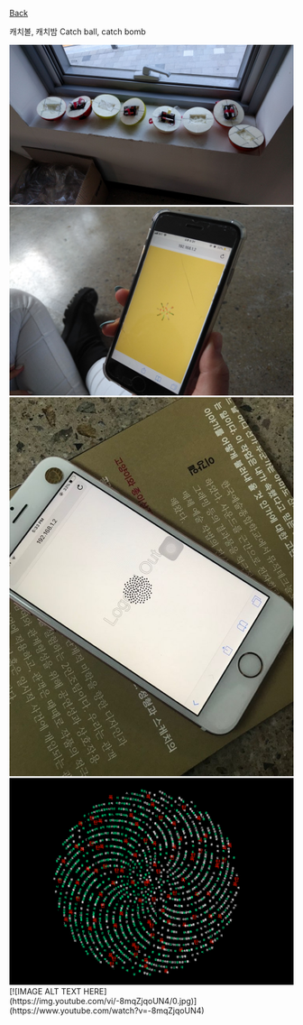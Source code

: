[Back](../index.md)

캐치볼, 캐치밤 Catch ball, catch bomb

<img src="../img/cbcb_balls.jpg">  
<img src="../img/cbcb_in_performance.jpg">  
<img src="../img/cbcb_logout.jpeg">  
<img src="../img/cbcb_textbomb.png">  
[![IMAGE ALT TEXT HERE](https://img.youtube.com/vi/-8mqZjqoUN4/0.jpg)](https://www.youtube.com/watch?v=-8mqZjqoUN4)
